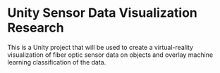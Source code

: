 # Unity Sensor Data Visualization Research

This is a Unity project that will be used to create a virtual-reality visualization of fiber optic sensor data on objects and overlay machine learning classification of the data.
